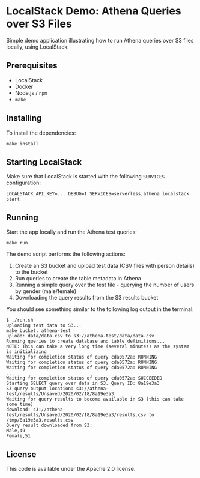 # LocalStack Demo: Athena Queries over S3 Files

Simple demo application illustrating how to run Athena queries over S3 files locally, using LocalStack.

## Prerequisites

* LocalStack
* Docker
* Node.js / `npm`
* `make`

## Installing

To install the dependencies:
```
make install
```

## Starting LocalStack

Make sure that LocalStack is started with the following `SERVICES` configuration:
```
LOCALSTACK_API_KEY=... DEBUG=1 SERVICES=serverless,athena localstack start
```

## Running

Start the app locally and run the Athena test queries:
```
make run
```

The demo script performs the following actions:

1. Create an S3 bucket and upload test data (CSV files with person details) to the bucket
2. Run queries to create the table metadata in Athena
3. Running a simple query over the test file - querying the number of users by gender (male/female)
4. Downloading the query results from the S3 results bucket

You should see something similar to the following log output in the terminal:
```
$ ./run.sh
Uploading test data to S3...
make_bucket: athena-test
upload: data/data.csv to s3://athena-test/data/data.csv
Running queries to create database and table definitions...
NOTE: This can take a very long time (several minutes) as the system is initializing
Waiting for completion status of query cda0572a: RUNNING
Waiting for completion status of query cda0572a: RUNNING
Waiting for completion status of query cda0572a: RUNNING
...
Waiting for completion status of query cda0572a: SUCCEEDED
Starting SELECT query over data in S3. Query ID: 8a19e3a3
S3 query output location: s3://athena-test/results/Unsaved/2020/02/18/8a19e3a3
Waiting for query results to become available in S3 (this can take some time)
download: s3://athena-test/results/Unsaved/2020/02/18/8a19e3a3/results.csv to /tmp/8a19e3a3.results.csv
Query result downloaded from S3:
Male,49
Female,51
```

## License

This code is available under the Apache 2.0 license.
